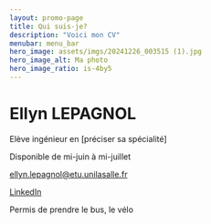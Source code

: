 ```yaml
---
layout: promo-page
title: Qui suis-je?
description: "Voici mon CV"
menubar: menu_bar
hero_image: assets/imgs/20241226_003515 (1).jpg
hero_image_alt: Ma photo
hero_image_ratio: is-4by5
---
```


# Ellyn LEPAGNOL
Elève ingénieur en [préciser sa spécialité]


Disponible de mi-juin à mi-juillet

[ellyn.lepagnol@etu.unilasalle.fr](mailto:ellyn.lepagnol@etu.unilasalle.fr)

[LinkedIn](https://www.linkedin.com/in/Prenom.Nom)

Permis de prendre le bus, le vélo

